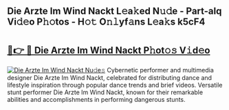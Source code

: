 ## Die Arzte Im Wind Nackt L𝚎a𝚔ed N𝚞𝚍e - Part-aIq Vi𝚍𝚎o P𝚑𝚘tos - H𝚘𝚝 O𝚗𝚕yf𝚊ns L𝚎a𝚔s k5cF4

# <h2><a href="http://kfbk0ag.oniu.top/?m=Die+Arzte+Im+Wind+Nackt">🔗👉 🔴 Die Arzte Im Wind Nackt P𝚑ot𝚘𝚜 V𝚒d𝚎o</a></h2>

[![Die Arzte Im Wind Nackt Nu𝚍e𝚜](https://i.imgur.com/0qMVB7G.gif)](http://kfbk0ag.oniu.top/?m=Die+Arzte+Im+Wind+Nackt)
Cybernetic performer and multimedia designer Die Arzte Im Wind Nackt, celebrated for distributing dance and lifestyle inspiration through popular dance trends and brief videos. Versatile stunt performer Die Arzte Im Wind Nackt, known for their remarkable abilities and accomplishments in performing dangerous stunts.  

